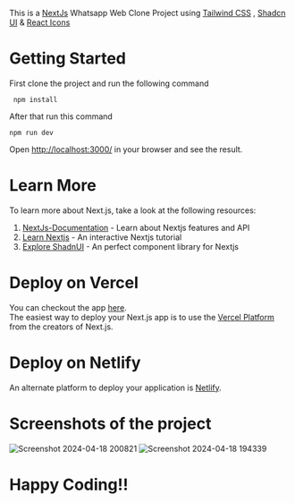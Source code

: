 This is a [NextJs](https://nextjs.org/) Whatsapp Web Clone Project using [Tailwind CSS](https://tailwindcss.com/) , [Shadcn UI](https://ui.shadcn.com/) & [React Icons](https://react-icons.github.io/react-icons/)


# Getting Started

First clone the project and run the following command

```
 npm install

```
After that run this command
```
npm run dev

```

Open [http://localhost:3000/](http://localhost:3000/) in your browser and see the result.

# Learn More
To learn more about Next.js, take a look at the following resources:

1. [NextJs-Documentation](https://nextjs.org/) - Learn about Nextjs features and API
2. [Learn Nextjs](https://nextjs.org/learn) - An interactive Nextjs tutorial
3. [Explore ShadnUI](https://ui.shadcn.com/) - An perfect component library for Nextjs

# Deploy on Vercel
You can checkout the app [here](https://whatsapp-web-clone-omega.vercel.app/). 
</br>
The easiest way to deploy your Next.js app is to use the [Vercel Platform](https://vercel.com/) from the creators of Next.js.

# Deploy on Netlify
An alternate platform to deploy your application is [Netlify](https://www.netlify.com/). 



# Screenshots of the project


![Screenshot 2024-04-18 200821](https://github.com/jaspalprajapati11/whatsapp-web-clone/assets/95084510/057eec6b-5aef-473d-99da-670c571b5a79)
![Screenshot 2024-04-18 194339](https://github.com/jaspalprajapati11/whatsapp-web-clone/assets/95084510/b24e3804-c1a5-47f9-aaaf-876d7a9400e9)

# Happy Coding!!

